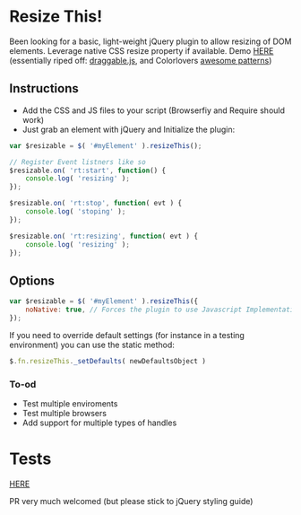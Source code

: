 # Resize This!

Been looking for a basic, light-weight jQuery plugin to allow resizing of DOM elements. Leverage native CSS resize property if available.
Demo [HERE](http://m4nuc.github.io/resizeThis/demo/) (essentially riped off: [draggable.js](http://m4nuc.github.io/resizeThis/demo/), and Colorlovers [awesome patterns](http://www.colourlovers.com/patterns/search))

## Instructions
* Add the CSS and JS files to your script (Browserfiy and Require should work)
* Just grab an element with jQuery and Initialize the plugin:

```javascript
var $resizable = $( '#myElement' ).resizeThis();

// Register Event listners like so
$resizable.on( 'rt:start', function() {
    console.log( 'resizing' );
});

$resizable.on( 'rt:stop', function( evt ) {
    console.log( 'stoping' );
});

$resizable.on( 'rt:resizing', function( evt ) {
    console.log( 'resizing' );
});
```

## Options
```javascript
var $resizable = $( '#myElement' ).resizeThis({
    noNative: true, // Forces the plugin to use Javascript Implementation of resize
});
```

If you need to override default settings (for instance in a testing environment) you can use the static method:
```javascript
$.fn.resizeThis._setDefaults( newDefaultsObject )
```


### To-od
- Test multiple enviroments
- Test multiple browsers
- Add support for multiple types of handles

# Tests
[HERE](http://m4nuc.github.io/resizeThis/tests/)

PR very much welcomed (but please stick to jQuery styling guide)
